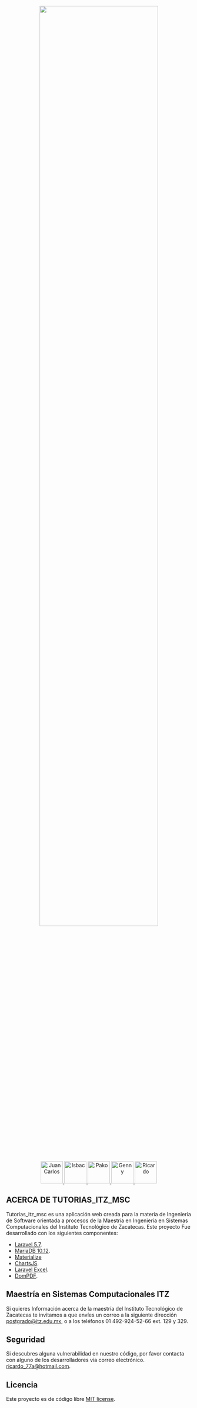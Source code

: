 <p align="center"><img src="http://mapaches3.itz.edu.mx/itz_rg/wp-content/uploads/2013/10/foto.png" width="80%" height="80%"></p>

<p align="center">
	<a href="https://github.com/jncsoga">
		<img src="https://avatars3.githubusercontent.com/u/9665267?s=64&v=4" alt="Juan Carlos" title="Juan Carlos" width="60" height="60">
	</a>
	<a href="https://github.com/ISBACsolzac">
		<img src="https://avatars0.githubusercontent.com/u/22861887?s=64&v=4" alt="Isbac" title="Isbac" width="60" height="60">
	</a>
	<a href="https://github.com/pakosamuel">
		<img src="https://avatars1.githubusercontent.com/u/47428264?s=64&v=4" alt="Pako" title="Pako" width="60" height="60">
	</a>
	<a href="https://github.com/Gennysis">
		<img src="https://avatars3.githubusercontent.com/u/47047894?s=88&v=4" alt="Genny" title="Genny" width="60" height="60">
	</a>
	<a href="https://github.com/ricardo77a">
		<img src="https://avatars3.githubusercontent.com/u/24514193?s=460&v=4" alt="Ricardo" title="Ricardo" width="60" height="60">
	</a>
</p>

## ACERCA DE TUTORIAS_ITZ_MSC

Tutorias_itz_msc es una aplicación web creada para la materia de Ingeniería de Software orientada a procesos de la Maestría en Ingeniería en Sistemas Computacionales del Instituto Tecnológico de Zacatecas.
Este proyecto Fue desarrollado con los siguientes componentes:

- [Laravel 5.7](https://laravel.com/docs/5.7).
- [MariaDB 10.12](https://mariadb.com/).
- [Materialize](https://materializecss.com/)
- [ChartsJS](https://www.chartjs.org/).
- [Laravel Excel](https://laravel-excel.maatwebsite.nl/).
- [DomPDF](https://github.com/barryvdh/laravel-dompdf).


## Maestría en Sistemas Computacionales ITZ

Si quieres Información acerca de la maestría del Instituto Tecnológico de Zacatecas te invitamos a que envíes un correo a la siguiente dirección [postgrado@itz.edu.mx](mailto:postgrado@itz.edu.mx), o a los teléfonos 01 492-924-52-66 ext. 129 y 329.


## Seguridad

Si descubres alguna vulnerabilidad en nuestro código, por favor contacta con alguno de los desarrolladores via correo electrónico. [ricardo_77a@hotmail.com](mailto:ricardo_77a@hotmail.com). 

## Licencia

Este proyecto es de código libre [MIT license](https://opensource.org/licenses/MIT).
